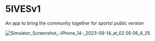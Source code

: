 # 5IVESv1
An app to bring the community together for sports!
*public version*


![Simulator_Screenshot_-_iPhone_14_-_2023-08-14_at_02 05 08_4_25](https://github.com/Dany1718/5IVES/assets/87380836/a38cc9d7-2e3e-4599-ac09-e16965fce54a)

